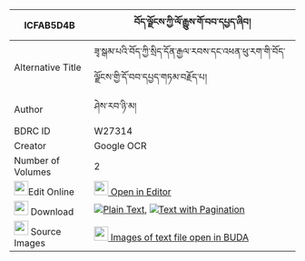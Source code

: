 |ICFAB5D4B|བོད་ལྗོངས་ཀྱི་ལོ་རྒྱུས་གོ་བབ་དཔྱད་ཞིབ། 
| --- | --- 
|Alternative Title |ཟྭ་སྒམ་པའི་བོད་ཀྱི་སྲིད་དོན་རྒྱལ་རབས་དང་འཕན་ཕུ་རག་གི་བོད་ལྗོངས་གྱི་དོ་བབ་དཔྱད་གཏམ་བརྗོད་པ།
|Author| ཤེས་རབ་ཉི་མ།
|BDRC ID | W27314
|Creator | Google OCR
|Number of Volumes| 2
|<img width="25" src="https://img.icons8.com/color/25/000000/edit-property.png">Edit Online| [<img width="25" src="https://avatars.githubusercontent.com/u/45091458?s=200&v=4"> Open in Editor](http://editor.openpecha.org/ICFAB5D4B)
|<img width="25" src="https://img.icons8.com/fluent/48/000000/download-2.png"/>  Download | [![](https://img.icons8.com/color/20/000000/txt.png)Plain Text](https://github.com/Openpecha/ICFAB5D4B/releases/download/v1/bojong_kyi_logyu_gobab_che_shy_plain_ICFAB5D4B.zip), [![](https://img.icons8.com/color/20/000000/txt.png)Text with Pagination](https://github.com/Openpecha/ICFAB5D4B/releases/download/v1/bojong_kyi_logyu_gobab_che_shy_pages_ICFAB5D4B.zip)
|<img width="25" src="https://img.icons8.com/plasticine/100/000000/pictures-folder.png"/>  Source Images | [<img width="25" src="https://library.bdrc.io/icons/BUDA-small.svg"> Images of text file open in BUDA](https://library.bdrc.io/show/bdr:W27314)